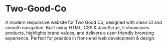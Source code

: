 # Two-Good-Co
A modern responsive website for Two Good Co, designed with clean UI and smooth navigation. Built using HTML, CSS &amp; JavaScript, it showcases products, highlights brand values, and delivers a user-friendly browsing experience. Perfect for practice in front-end web development &amp; design.
